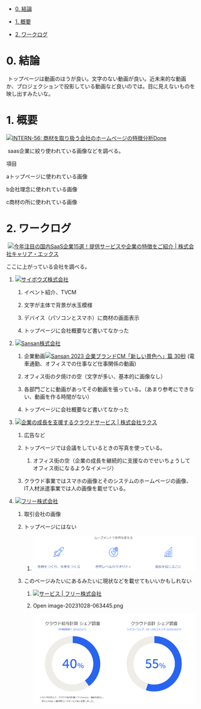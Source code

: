 *   [0\. 結論](https://remotesalesproject.atlassian.net/wiki/spaces/Intern/pages/429817898/INTERN-16#0.-%E7%B5%90%E8%AB%96 "https://remotesalesproject.atlassian.net/wiki/spaces/Intern/pages/429817898/INTERN-16#0.-%E7%B5%90%E8%AB%96")
    
*   [1\. 概要](https://remotesalesproject.atlassian.net/wiki/spaces/Intern/pages/429817898/INTERN-16#1.-%E6%A6%82%E8%A6%81 "https://remotesalesproject.atlassian.net/wiki/spaces/Intern/pages/429817898/INTERN-16#1.-%E6%A6%82%E8%A6%81")
    
*   [2\. ワークログ](https://remotesalesproject.atlassian.net/wiki/spaces/Intern/pages/429817898/INTERN-16#2.-%E3%83%AF%E3%83%BC%E3%82%AF%E3%83%AD%E3%82%B0 "https://remotesalesproject.atlassian.net/wiki/spaces/Intern/pages/429817898/INTERN-16#2.-%E3%83%AF%E3%83%BC%E3%82%AF%E3%83%AD%E3%82%B0")
    

# 0\. 結論

 トップページは動画のほうが良い。文字のない動画が良い。近未来的な動画か、プロジェクションで投影している動画など良いのでは。目に見えないものを映し出すみたいな。

# 1\. 概要

[![](https://pantarhei-hub.atlassian.net/rest/api/2/universal_avatar/view/type/issuetype/avatar/10318)INTERN-56: 商材を取り扱う会社のホームページの特徴分析Done](https://remotesalesproject.atlassian.net/browse/INTERN-56)

 saas企業に絞り使われている画像などを調べる。

項目

aトップページに使われている画像

b会社理念に使われている画像

c商材の所に使われている画像

# 2\. ワークログ

 [![](https://career-x.co.jp/wp-content/uploads/fbrfg/favicon-16x16.png)今年注目の国内SaaS企業15選！提供サービスや企業の特徴をご紹介 | 株式会社キャリア・エックス](https://career-x.co.jp/saas/article2/)

ここに上がっている会社を調べる。

1.  [![](https://cybozu.co.jp/favicon.ico)サイボウズ株式会社](https://cybozu.co.jp/)
    
    1.  イベント紹介、TVCM
        
    2.  文字が主体で背景が水玉模様
        
    3.  デバイス（パソコンとスマホ）に商材の画面表示
        
    4.  トップページに会社概要など書いてなかった
        
2.  [![](https://jp.corp-sansan.com/img/favicon.png)Sansan株式会社](https://jp.corp-sansan.com/)
    
    1.  企業動画[![](https://www.youtube.com/s/desktop/050e6796/img/favicon_32x32.png)Sansan 2023 企業ブランドCM「新しい景色へ」篇 30秒](https://www.youtube.com/watch?v=oK68XJcf79Q) (電車通勤、オフィスでの仕事など仕事関係の動画)
        
    2.  オフィス街の夕焼けの空（文字が多い、基本的に画像なし）
        
    3.  各部門ごとに動画があってその動画を張っている。（あまり参考にできない、動画を作る時間がない）
        
    4.  トップページに会社概要など書いてなかった
        
3.  [![](https://www.rakus.co.jp/images/common/favicon.png)企業の成長を支援するクラウドサービス | 株式会社ラクス](https://www.rakus.co.jp/)
    
    1.  広告など
        
    2.  トップページでは会議をしているときの写真を使っている。
        
        1.  オフィス街の空（企業の成長を継続的に支援なのでせいちょうしてオフィス街になるようなイメージ）
            
    3.  クラウド事業ではスマホの画像とそのシステムのホームページの画像、IT人材派遣事業では人の画像を載せている。
        
4.  [![](https://corp.freee.co.jp/img/favicon.ico)フリー株式会社](https://corp.freee.co.jp/)
    
    1.  取引会社の画像
        
    2.  トップページにはない
        
        1.  ![alt text](../images/image12.png)
            
    3.  このページみたいにあるみたいに現状などを載せてもいいかもしれない
        
        1.  [![](https://corp.freee.co.jp/img/favicon.ico)サービス | フリー株式会社](https://corp.freee.co.jp/service/)
            
        2.  Open image-20231028-063445.png
            
            ![alt text](../images/image13.png)